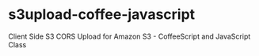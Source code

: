 s3upload-coffee-javascript
==========================

Client Side S3 CORS Upload for Amazon S3 - CoffeeScript and JavaScript Class